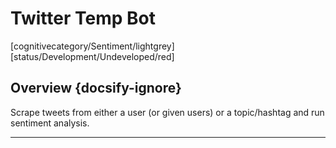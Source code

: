<!--TODO: Replace all references to "VDA", "Developer Application", and "Developer App" with "Veritone Developer"-->

# Twitter Temp Bot
[cognitivecategory/Sentiment/lightgrey]
[status/Development/Undeveloped/red]


## Overview {docsify-ignore}
Scrape tweets from either a user (or given users) or a topic/hashtag and run sentiment analysis.

<hr>